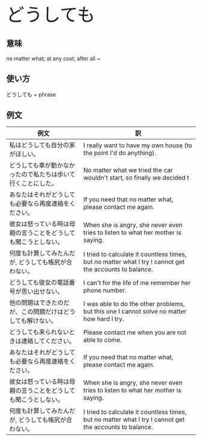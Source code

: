 <font size="+4"> どうしても </font>

## 意味
no matter what; at any cost; after all ~

## 使い方

どうしても	+ phrase

## 例文

|例文|訳|
| --- | --- |
|私はどうしても自分の家がほしい。|I really want to have my own house (to the point I'd do anything).|
|どうしても車が動かなかったので私たちは歩いて行くことにした。|No matter what we tried the car wouldn't start, so finally we decided t|Please contact me when you are not able to come.|
|あなたはそれがどうしても必要なら再度連絡をください。|If you need that no matter what, please contact me again.|
|彼女は怒っている時は母親の言うことをどうしても聞こうとしない。|When she is angry, she never even tries to listen to what her mother is saying.|
|何度も計算してみたんだが, どうしても帳尻が合わない。|I tried to calculate it countless times, but no matter what I try I cannot get the accounts to balance.|o go on foot.|
|どうしても彼女の電話番号が思い出せない。|I can't for the life of me remember her phone number.|
|他の問題はできたのだが、この問題だけはどうしても解けない。|I was able to do the other problems, but this one I cannot solve no matter how hard I try.|
|どうしても来られないときは連絡してください。|Please contact me when you are not able to come.|
|あなたはそれがどうしても必要なら再度連絡をください。|If you need that no matter what, please contact me again.|
|彼女は怒っている時は母親の言うことをどうしても聞こうとしない。|When she is angry, she never even tries to listen to what her mother is saying.|
|何度も計算してみたんだが, どうしても帳尻が合わない。|I tried to calculate it countless times, but no matter what I try I cannot get the accounts to balance.|